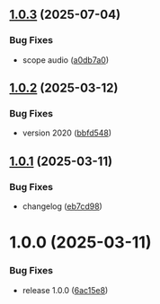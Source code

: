 ## [1.0.3](https://github.com/KhanhTQ-Organization/com.ktgame.services.audio/compare/v1.0.2...v1.0.3) (2025-07-04)


### Bug Fixes

* scope audio ([a0db7a0](https://github.com/KhanhTQ-Organization/com.ktgame.services.audio/commit/a0db7a0deef0f91103ee93df35111fc2e7629779))

## [1.0.2](https://github.com/KhanhTQ-hub/com.ktgame.services.audio/compare/v1.0.1...v1.0.2) (2025-03-12)


### Bug Fixes

* version 2020 ([bbfd548](https://github.com/KhanhTQ-hub/com.ktgame.services.audio/commit/bbfd548b34378035f076b425a9f006b5fe527713))

## [1.0.1](https://github.com/KhanhTQ-hub/com.ktgame.services.audio/compare/v1.0.0...v1.0.1) (2025-03-11)


### Bug Fixes

* changelog ([eb7cd98](https://github.com/KhanhTQ-hub/com.ktgame.services.audio/commit/eb7cd985d09c7b4ca2eca1409174c2fe2ee0331f))

# 1.0.0 (2025-03-11)


### Bug Fixes

* release 1.0.0 ([6ac15e8](https://github.com/KhanhTQ-hub/com.ktgame.services.audio/commit/6ac15e8d3a977909b3b8a907d3eb183d25a99551))
